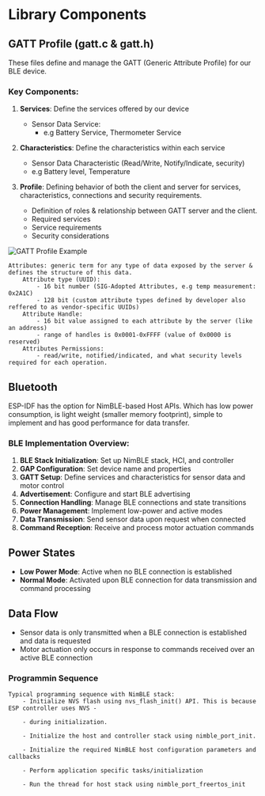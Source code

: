 # Library Components

## GATT Profile (gatt.c & gatt.h)

These files define and manage the GATT (Generic Attribute Profile) for our BLE device.
### Key Components:

1. **Services**: Define the services offered by our device
   - Sensor Data Service: 
      - e.g Battery Service, Thermometer Service 

2. **Characteristics**: Define the characteristics within each service
   - Sensor Data Characteristic (Read/Write, Notify/Indicate, security)
   - e.g Battery level, Temperature

3. **Profile**: Defining behavior of both the client and server for services, characteristics, connections and security requirements.
   - Definition of roles & relationship between GATT server and the client.
   - Required services
   - Service requirements
   - Security considerations

![GATT Profile Example](github.com/csalitred/dplock/docs/gatt_profile_example.png)

```
Attributes: generic term for any type of data exposed by the server & defines the structure of this data.
    Attribute type (UUID):
        - 16 bit number (SIG-Adopted Attributes, e.g temp measurement: 0x2A1C)
        - 128 bit (custom attribute types defined by developer also reffered to as vendor-specific UUIDs)
    Attribute Handle:
        - 16 bit value assigned to each attribute by the server (like an address)
        - range of handles is 0x0001-0xFFFF (value of 0x0000 is reserved)
    Attributes Permissions:
        - read/write, notified/indicated, and what security levels required for each operation.
```

## Bluetooth 

ESP-IDF has the option for NimBLE-based Host APIs. Which has low power consumption, is light weight (smaller memory footprint), simple to implement and has good performance for data transfer. 

### BLE Implementation Overview:

1. **BLE Stack Initialization**: Set up NimBLE stack, HCI, and controller
2. **GAP Configuration**: Set device name and properties
3. **GATT Setup**: Define services and characteristics for sensor data and motor control
4. **Advertisement**: Configure and start BLE advertising
5. **Connection Handling**: Manage BLE connections and state transitions
6. **Power Management**: Implement low-power and active modes
7. **Data Transmission**: Send sensor data upon request when connected
8. **Command Reception**: Receive and process motor actuation commands

## Power States

- **Low Power Mode**: Active when no BLE connection is established
- **Normal Mode**: Activated upon BLE connection for data transmission and command processing

## Data Flow

- Sensor data is only transmitted when a BLE connection is established and data is requested
- Motor actuation only occurs in response to commands received over an active BLE connection

### Programmin Sequence

```
Typical programming sequence with NimBLE stack:
    - Initialize NVS flash using nvs_flash_init() API. This is because ESP controller uses NVS - 
    
    - during initialization.

    - Initialize the host and controller stack using nimble_port_init.

    - Initialize the required NimBLE host configuration parameters and callbacks

    - Perform application specific tasks/initialization

    - Run the thread for host stack using nimble_port_freertos_init